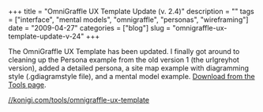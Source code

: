 +++
title = "OmniGraffle UX Template Update (v. 2.4)"
description = ""
tags = ["interface", "mental models", "omnigraffle", "personas", "wireframing"]
date = "2009-04-27"
categories = ["blog"]
slug = "omnigraffle-ux-template-update-v-24"
+++



<p>The OmniGraffle UX Template has been updated. I finally got around to cleaning up the Persona example from the old version 1 (the urlgreyhot version), added a detailed persona, a site map example with diagramming style (.gdiagramstyle file), and a mental model example. <a href="../tools/omnigraffle-ux-template.html">Download from the Tools page</a>.</p>
    
  <a href="../tools/omnigraffle-ux-template.html">//konigi.com/tools/omnigraffle-ux-template</a>
